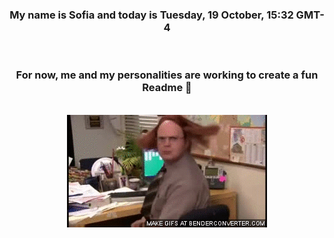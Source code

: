 


<div align="center">
<h3 >My name is Sofia and today is Tuesday, 19 October, 15:32 GMT-4</h3><br>
<h3 >For now, me and my personalities are working to create a fun Readme 👋
</h3><br>
<img src='img/dwight.gif' alt='working...'/>
</div>
